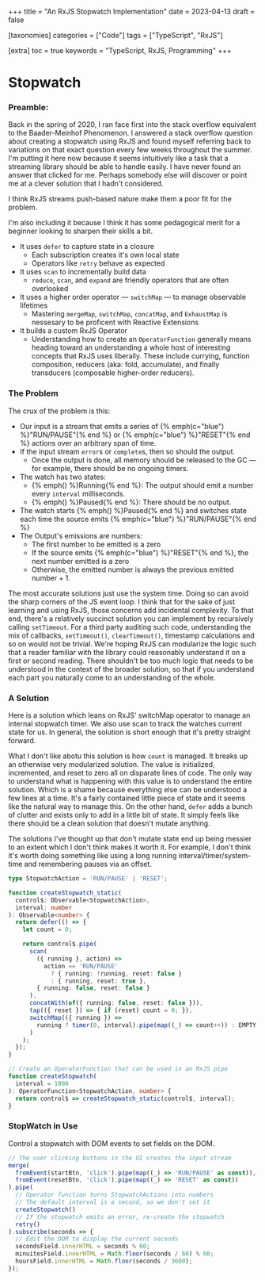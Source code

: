 +++
title = "An RxJS Stopwatch Implementation"
date = 2023-04-13
draft = false

[taxonomies]
categories = ["Code"]
tags = ["TypeScript", "RxJS"]

[extra]
toc = true
keywords = "TypeScript, RxJS, Programming"
+++

# Stopwatch

### Preamble:

Back in the spring of 2020, I ran face first into the stack overflow equivalent to the Baader-Meinhof Phenomenon. I answered a stack overflow question about creating a stopwatch using RxJS and found myself referring back to variations on that exact question every few weeks throughout the summer. I'm putting it here now because it seems intuitively like a task that a streaming library should be able to handle easily. I have never found an answer that clicked for me. Perhaps somebody else will discover or point me at a clever solution that I hadn't considered.

I think RxJS streams push-based nature make them a poor fit for the problem. 

I'm also including it because I think it has some pedagogical merit for a beginner looking to sharpen their skills a bit.
- It uses `defer` to capture state in a closure
  - Each subscription creates it's own local state
  - Operators like `retry` behave as expected
- It uses `scan` to incrementally build data
  - `reduce`, `scan`, and `expand` are friendly operators that are often overlooked
- It uses a higher order operator — `switchMap` — to manage observable lifetimes
  - Mastering `mergeMap`, `switchMap`, `concatMap`, and `ExhaustMap` is nessesary to be proficent with Reactive Extensions
- It builds a custom RxJS Operator
  - Understanding how to create an `OperatorFunction` generally means heading toward an understanding a whole host of interesting concepts that RxJS uses liberally. These include currying, function composition, reducers (aka: fold, accumulate), and finally transducers (composable higher-order reducers).

### The Problem

The crux of the problem is this: 

- Our input is a stream that emits a series of {% emph(c="blue") %}"RUN/PAUSE"{% end %} or {% emph(c="blue") %}"RESET"{% end %} actions over an arbitrary span of time.
- If the input stream `error`s or `complete`s, then so should the output. 
  - Once the output is done, all memory should be released to the GC — for example, there should be no ongoing timers.
- The watch has two states:
  - {% emph() %}Running{% end %}: The output should emit a number every `interval` milliseconds.
  - {% emph() %}Paused{% end %}: There should be no output.
- The watch starts {% emph() %}Paused{% end %} and switches state each time the source emits {% emph(c="blue") %}"RUN/PAUSE"{% end %}
- The Output's emissions are numbers:
  - The first number to be emitted is a zero
  - If the source emits {% emph(c="blue") %}"RESET"{% end %}, the next number emitted is a zero
  - Otherwise, the emitted number is always the previous emitted number + 1.

The most accurate solutions just use the system time. Doing so can avoid the sharp corners of the JS event loop. I think that for the sake of just learning and using RxJS, those concerns add incidental complexity. To that end, there's a relatively succinct solution you can implement by recursively calling `setTimeout`. For a third party auditing such code, understanding the mix of callbacks, `setTimeout()`, `clearTimeout()`, timestamp calculations and so on would not be trivial. We're hoping RxJS can modularize the logic such that a reader familiar with the library could reasonably understand it on a first or second reading. There shouldn't be too much logic that needs to be understood in the context of the broader solution, so that if you understand each part you naturally come to an understanding of the whole.

### A Solution

Here is a solution which leans on RxJS' switchMap operator to manage an internal stopwatch timer. We also use scan to track the watches current state for us. In general, the solution is short enough that it's pretty straight forward.

What I don't like abotu this solution is how `count` is managed. It breaks up an otherwise very modularized solution. The value is initialized, incremented, and reset to zero all on disparate lines of code. The only way to understand what is happening with this value is to understand the entire solution. Which is a shame because everything else can be understood a few lines at a time. It's a fairly contained little piece of state and it seems like the natural way to manage this. On the other hand, `defer` adds a bunch of clutter and exists only to add in a little bit of state. It simply feels like there should be a clean solution that doesn't mutate anything.

The solutions I've thought up that don't mutate state end up being messier to an extent which I don't think makes it worth it. For example, I don't think it's worth doing something like using a long running interval/timer/system-time and remembering pauses via an offset.

```TypeScript
type StopwatchAction = 'RUN/PAUSE' | 'RESET';

function createStopwatch_static(
  control$: Observable<StopwatchAction>,
  interval: number
): Observable<number> {
  return defer(() => {
    let count = 0;

    return control$.pipe(
      scan(
        ({ running }, action) =>
          action == 'RUN/PAUSE'
            ? { running: !running, reset: false }
            : { running, reset: true },
        { running: false, reset: false }
      ),
      concatWith(of({ running: false, reset: false })),
      tap(({ reset }) => { if (reset) count = 0; }),
      switchMap(({ running }) =>
        running ? timer(0, interval).pipe(map((_) => count++)) : EMPTY
      )
    );
  });
}

// Create an OperatorFunction that can be used in an RxJS pipe
function createStopwatch(
  interval = 1000
): OperatorFunction<StopwatchAction, number> {
  return control$ => createStopwatch_static(control$, interval);
}
```

### StopWatch in Use

Control a stopwatch with DOM events to set fields on the DOM.

```TypeScript
// The user clicking buttons in the UI creates the input stream
merge(
  fromEvent(startBtn, 'click').pipe(map((_) => 'RUN/PAUSE' as const)),
  fromEvent(resetBtn, 'click').pipe(map((_) => 'RESET' as const))
).pipe(
  // Operator function turns StopwatchActions into numbers
  // The default interval is a second, so we don't set it
  createStopwatch()
  // If the stopwatch emits an error, re-create the stopwatch
  retry()
).subscribe(seconds => {
  // Edit the DOM to display the current seconds
  secondsField.innerHTML = seconds % 60;
  minuitesField.innerHTML = Math.floor(seconds / 60) % 60;
  hoursField.innerHTML = Math.floor(seconds / 3600);
});
```
